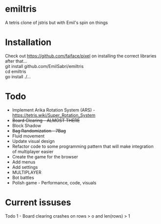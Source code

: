 # emiltris
A tetris clone of jstris but with Emil's spin on things

# Installation
Check out https://github.com/faiface/pixel on installing the correct libraries  
after that...  
git install github.com/EmilSabri/emiltris  
cd emiltris  
go install ./...  


# Todo
* Implement Arika Rotation System (ARS) - https://tetris.wiki/Super_Rotation_System
* ~~Board Clearing - ALMOST THERE~~
* Block Shadow
* ~~Bag Randomization - 7Bag~~
* Fluid movement
* Update visual design
* Refactor code to some programming pattern that will make integration of multiplayer easier
* Create the game for the browser
* Add menus
* Add settings
* MULTIPLAYER
* Bot battles
*  Polish game - Performance, code, visuals

# Current issuses
Todo 1 - Board clearing crashes on rows > o and len(rows) > 1
